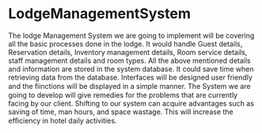 # LodgeManagementSystem

The lodge Management System we are going to implement will be covering all the basic
processes done in the lodge. It would handle Guest details, Reservation details,
Inventory management details, Room service details, staff management details and
room types. All the above mentioned details and information are stored in the system
database. It could save time when retrieving data from the database. Interfaces will be
designed user friendly and the ﬁinctions will be displayed in a simple manner. The
System we are going to develop will give remedies for the problems that are currently
facing by our client. Shifting to our system can acquire advantages such as saving of
time, man hours, and space wastage. This will increase the efﬁciency in hotel daily
activities.
